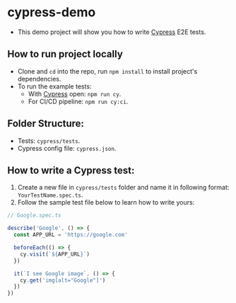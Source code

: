 # cypress-demo

- This demo project will show you how to write [Cypress](https://www.cypress.io/) E2E tests.

## How to run project locally

- Clone and `cd` into the repo, run `npm install` to install project's dependencies.
- To run the example tests:
  - With [Cypress](https://www.cypress.io/) open: `npm run cy`.
  - For CI/CD pipeline: `npm run cy:ci`.

## Folder Structure:

- Tests: `cypress/tests`.
- Cypress config file: `cypress.json`.

## How to write a Cypress test:

1. Create a new file in `cypress/tests` folder and name it in following format: `YourTestName.spec.ts`.
2. Follow the sample test file below to learn how to write yours:

```typescript
// Google.spec.ts

describe('Google', () => {
  const APP_URL = 'https://google.com'

  beforeEach(() => {
    cy.visit(`${APP_URL}`)
  })

  it(`I see Google image`, () => {
    cy.get('img[alt="Google"]')
  })
})
```
